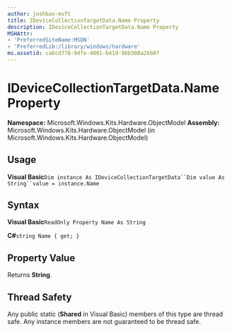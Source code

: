 ```yaml
---
author: joshbax-msft
title: IDeviceCollectionTargetData.Name Property
description: IDeviceCollectionTargetData.Name Property
MSHAttr:
- 'PreferredSiteName:MSDN'
- 'PreferredLib:/library/windows/hardware'
ms.assetid: ca6cd778-9dfe-4001-b419-9bb508a2bb07
---
```


# IDeviceCollectionTargetData.Name Property


**Namespace:** Microsoft.Windows.Kits.Hardware.ObjectModel **Assembly:** Microsoft.Windows.Kits.Hardware.ObjectModel (in Microsoft.Windows.Kits.Hardware.ObjectModel)

## Usage


**Visual Basic**`Dim instance As IDeviceCollectionTargetData``Dim value As String``value = instance.Name`

## Syntax


**Visual Basic**`ReadOnly Property Name As String`

**C#**`string Name { get; }`

## Property Value


Returns **String**.

## Thread Safety


Any public static (**Shared** in Visual Basic) members of this type are thread safe. Any instance members are not guaranteed to be thread safe.

 

 






